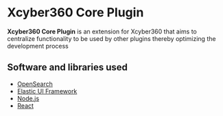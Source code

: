 # Xcyber360 Core Plugin

**Xcyber360 Core Plugin** is an extension for Xcyber360 that aims to centralize functionality to be used by other plugins thereby optimizing the development process

## Software and libraries used

- [OpenSearch](https://opensearch.org/)
- [Elastic UI Framework](https://eui.elastic.co/)
- [Node.js](https://nodejs.org)
- [React](https://reactjs.org)
